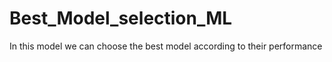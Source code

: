 # Best_Model_selection_ML
In this model we can choose the best model according to their performance
